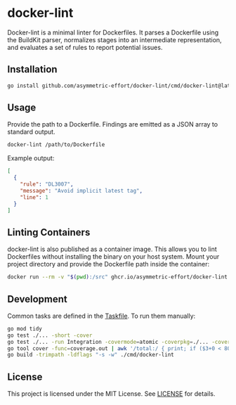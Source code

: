 # docker-lint

Docker-lint is a minimal linter for Dockerfiles. It parses a Dockerfile using the BuildKit parser, normalizes stages into an intermediate representation, and evaluates a set of rules to report potential issues.

## Installation

```bash
go install github.com/asymmetric-effort/docker-lint/cmd/docker-lint@latest
```

## Usage

Provide the path to a Dockerfile. Findings are emitted as a JSON array to standard output.

```bash
docker-lint /path/to/Dockerfile
```

Example output:

```json
[
  {
    "rule": "DL3007",
    "message": "Avoid implicit latest tag",
    "line": 1
  }
]
```

## Linting Containers

docker-lint is also published as a container image. This allows you to lint Dockerfiles without installing the binary on your host system. Mount your project directory and provide the Dockerfile path inside the container:

```bash
docker run --rm -v "$(pwd):/src" ghcr.io/asymmetric-effort/docker-lint:latest /src/Dockerfile
```

## Development

Common tasks are defined in the [Taskfile](Taskfile.yml). To run them manually:

```bash
go mod tidy
go test ./... -short -cover
go test ./... -run Integration -covermode=atomic -coverpkg=./... -coverprofile=coverage.out
go tool cover -func=coverage.out | awk '/total:/ { print; if ($3+0 < 80) exit 1 }'
go build -trimpath -ldflags "-s -w" ./cmd/docker-lint
```

## License

This project is licensed under the MIT License. See [LICENSE](LICENSE) for details.

